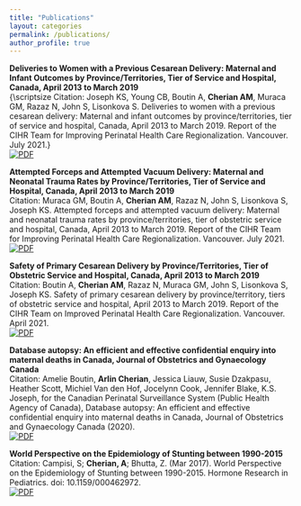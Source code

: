 ```yaml
---
title: "Publications"
layout: categories
permalink: /publications/
author_profile: true
---
```


**Deliveries to Women with a Previous Cesarean Delivery: Maternal and Infant Outcomes by Province/Territories, Tier of Service and Hospital, Canada, April 2013 to March 2019**  
{\scriptsize Citation: Joseph KS, Young CB, Boutin A, **Cherian AM**, Muraca GM, Razaz N, John S, Lisonkova S. Deliveries to women with a previous cesarean delivery: Maternal and infant outcomes by province/territories, tier of service and hospital, Canada, April 2013 to March 2019. Report of the CIHR Team for Improving Perinatal Health Care Regionalization. Vancouver. July 2021.}    
[![PDF](https://img.shields.io/badge/Adobe%20Acrobat%20Reader-EC1C24.svg?style=for-the-badge&logo=Adobe%20Acrobat%20Reader&logoColor=white)](https://med-fom-phsr-obgyn.sites.olt.ubc.ca/files/2022/01/PriorCSReportFINAL2021.pdf)  

**Attempted Forceps and Attempted Vacuum Delivery: Maternal and Neonatal Trauma Rates by Province/Territories, Tier of Service and Hospital, Canada, April 2013 to March 2019**  
Citation: Muraca GM, Boutin A, **Cherian AM**, Razaz N, John S, Lisonkova S, Joseph KS.
Attempted forceps and attempted vacuum delivery: Maternal and neonatal trauma rates by
province/territories, tier of obstetric service and hospital, Canada, April 2013 to March 2019.
Report of the CIHR Team for Improving Perinatal Health Care Regionalization. Vancouver. July 2021.   
[![PDF](https://img.shields.io/badge/Adobe%20Acrobat%20Reader-EC1C24.svg?style=for-the-badge&logo=Adobe%20Acrobat%20Reader&logoColor=white)](https://med-fom-phsr-obgyn.sites.olt.ubc.ca/files/2022/01/OVDReportFINAL2021.pdf)  

**Safety of Primary Cesarean Delivery by Province/Territories, Tier of Obstetric Service and Hospital, Canada, April 2013 to March 2019**  
Citation: Boutin A, **Cherian AM**, Razaz N, Muraca GM, John S, Lisonkova S, Joseph KS. Safety
of primary cesarean delivery by province/territory, tiers of obstetric service and hospital, April
2013 to March 2019. Report of the CIHR Team on Improved Perinatal Health Care
Regionalization. Vancouver. April 2021.  
[![PDF](https://img.shields.io/badge/Adobe%20Acrobat%20Reader-EC1C24.svg?style=for-the-badge&logo=Adobe%20Acrobat%20Reader&logoColor=white)](https://med-fom-phsr-obgyn.sites.olt.ubc.ca/files/2022/01/PrimaryCSReportFINAL2021-1.pdf)  

**Database autopsy: An efficient and effective confidential enquiry into maternal deaths in Canada, Journal of Obstetrics and Gynaecology Canada**  
Citation: Amelie Boutin, **Arlin Cherian**, Jessica Liauw, Susie Dzakpasu, Heather Scott, Michiel Van den Hof, Jocelynn Cook, Jennifer Blake, K.S. Joseph, for the Canadian Perinatal Surveillance System (Public Health Agency of Canada), Database autopsy: An efficient and effective confidential enquiry into maternal deaths in Canada, Journal of Obstetrics and Gynaecology Canada (2020).  
[![PDF](https://img.shields.io/badge/Adobe%20Acrobat%20Reader-EC1C24.svg?style=for-the-badge&logo=Adobe%20Acrobat%20Reader&logoColor=white)](https://www.jogc.com/action/showPdf?pii=S1701-2163%2820%2930584-3)  

**World Perspective on the Epidemiology of Stunting between 1990-2015**  
Citation: Campisi, S; **Cherian, A**; Bhutta, Z. (Mar 2017). World Perspective on the Epidemiology of Stunting between 1990-2015. Hormone Research in Pediatrics. doi: 10.1159/000462972.  
[![PDF](https://img.shields.io/badge/Adobe%20Acrobat%20Reader-EC1C24.svg?style=for-the-badge&logo=Adobe%20Acrobat%20Reader&logoColor=white)](https://www.karger.com/Article/Abstract/462972) 
